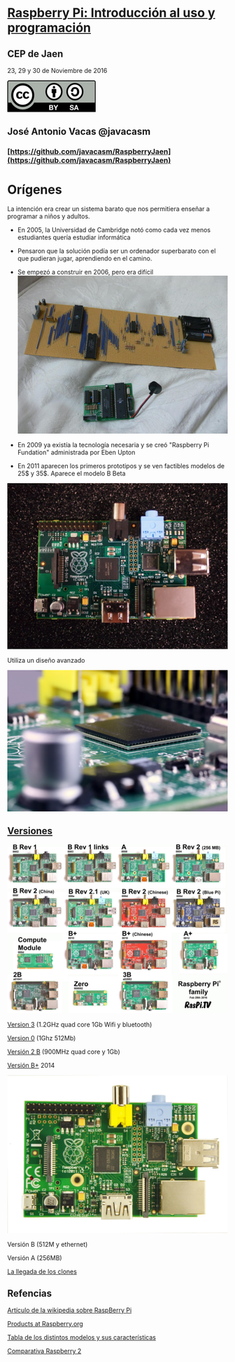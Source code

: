 # [Raspberry Pi: Introducción al uso y programación](http://www.juntadeandalucia.es/educacion/portals/web/cep-jaen/index.php/es-ES/formacion/convocatorias/771-abierto-plazo-de-inscripcion-a-la-actividad-raspberry-pi-introduccion-al-uso-y-programacion-162319ge102)

## CEP de Jaen

23, 29 y 30 de Noviembre de 2016

![CC](./images/Licencia_CC.png)
## José Antonio Vacas  @javacasm

### [https://github.com/javacasm/RaspberryJaen](https://github.com/javacasm/RaspberryJaen)

# Orígenes

La intención era crear un sistema barato que nos permitiera enseñar a programar a niños y adultos.

* En 2005, la Universidad de Cambridge notó como cada vez menos estudiantes quería estudiar informática

* Pensaron que la solución podía ser un ordenador superbarato con el que pudieran jugar, aprendiendo en el camino.

* Se empezó a construir en 2006, pero era difícil
![Prototipo de Raspberry Pi](./images/prototipoRaspi.jpg)

* En 2009 ya existía la tecnología necesaria y se creó "Raspberry Pi Fundation" administrada por Eben Upton

* En 2011 aparecen los primeros prototipos y se ven factibles modelos de 25$ y 35$. Aparece el modelo B Beta

![Placa beta de Raspberry Pi](./images/betaPi.png)


Utiliza un diseño avanzado

![Diseño avanzado](./images/EncapsuladoCPU-RAM.JPG)

##  [Versiones](https://www.raspberrypi.org/documentation/hardware/raspberrypi/models/README.md)

![Diferentes modelos de Raspberry Pi](images/raspberry-pi-models.jpg)

[Version 3](https://www.raspberrypi.org/products/raspberry-pi-3-model-b/) (1.2GHz quad core 1Gb Wifi y bluetooth)

[Version 0](https://www.raspberrypi.org/products/pi-zero/) (1Ghz 512Mb)

[Versión 2 B](https://www.raspberrypi.org/products/raspberry-pi-2-model-b/) (900MHz quad core y 1Gb)

[Versión B+](https://www.raspberrypi.org/documentation/hardware/raspberrypi/models/README.md#modelbplus) 2014

![modeloB](./images/ModeloB.jpg)

Versión B (512M y ethernet)

Versión A (256MB)

[La llegada de los clones](./clones.md)


## Refencias

[Artículo de la wikipedia sobre RaspBerry Pi](https://en.wikipedia.org/wiki/Raspberry_Pi)

[Products at Raspberry.org](https://www.raspberrypi.org/products/ )

[Tabla de los distintos modelos y sus características](https://es.wikipedia.org/wiki/Raspberry_Pi#Especificaciones_t.C3.A9cnicas)

[Comparativa Raspberry 2](https://learn.adafruit.com/introducing-the-raspberry-pi-2-model-b?view=all)
